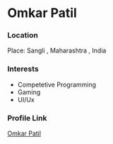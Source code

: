 # Omkar Patil

### Location

Place: Sangli , Maharashtra , India

### Interests

- Competetive Programming
- Gaming
- UI/Ux

### Profile Link

[Omkar Patil](https://github.com/omkarsp45)
